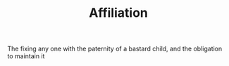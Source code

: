 ---
title: Affiliation
letter: A
permalink: "/definitions/affiliation.html"
body: The fixing any one with the paternity of a bastard child, and the obligation
  to maintain it
published_at: '2018-07-07'
layout: post
---